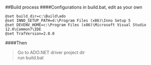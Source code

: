##Build process
####Configurations in build.bat, edit as your own
```
@set build_dir=c:\Build\ado  
@set INNO_SETUP_PATH=d:\Program Files (x86)\Inno Setup 5  
@set DEVENV_HOME=c:\Program Files (x86)\Microsoft Visual Studio 12.0\Common7\IDE  
@set TrafVersion=2.0.0  
```
####Then
> Go to ADO.NET driver project dir  
> run build.bat 